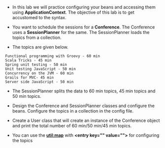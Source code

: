 * In this lab we will practice configuring your beans and accessing them using __ApplicationContext__. The objective of this lab is to get accustomed to the syntax.

* You want to schedule the sessions for a __Conference__. The Conference uses a __SessionPlanner__ for the same. The SessionPlanner loads the topics from a collection.

* The topics are given below.

```
Functional programming with Groovy - 60 min
Scala Tricks - 45 min
Spring unit testing - 50 min
Unit testing JavaScript - 50 min
Concurrency on the JVM - 60 min
Grails for MVC- 45 min
Server side JavaScript - 50 min
```

* The SessionPlanner splits the data to 60 min topics, 45 min topics and 50 min topics.
* Design the Conference and SessionPlanner classes and configure the beans. Configure the topics in a collection in the config file.
* Create a User class that will create an instance of the Conference object and print the total number of 60 min/50 min/45 min topics.

* You can use the __<util:map>__ with __&lt;entry key="" value=""&gt;__ for configuring the topics